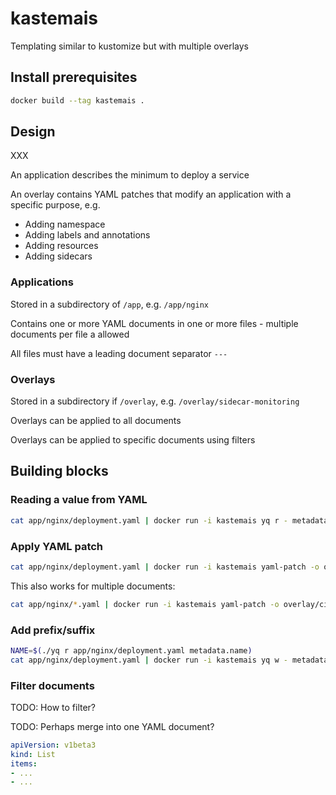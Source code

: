 # kastemais

Templating similar to kustomize but with multiple overlays

## Install prerequisites

```bash
docker build --tag kastemais .
```

## Design

XXX

An application describes the minimum to deploy a service

An overlay contains YAML patches that modify an application with a specific purpose, e.g.

- Adding namespace
- Adding labels and annotations
- Adding resources
- Adding sidecars

### Applications

Stored in a subdirectory of `/app`, e.g. `/app/nginx`

Contains one or more YAML documents in one or more files - multiple documents per file a allowed

All files must have a leading document separator `---`

### Overlays

Stored in a subdirectory if `/overlay`, e.g. `/overlay/sidecar-monitoring`

Overlays can be applied to all documents

Overlays can be applied to specific documents using filters

## Building blocks

### Reading a value from YAML

```bash
cat app/nginx/deployment.yaml | docker run -i kastemais yq r - metadata.name
```

### Apply YAML patch

```bash
cat app/nginx/deployment.yaml | docker run -i kastemais yaml-patch -o overlay/ci-annotations/patch-all.yaml
```

This also works for multiple documents:

```bash
cat app/nginx/*.yaml | docker run -i kastemais yaml-patch -o overlay/ci-annotations/patch-all.yaml
```

### Add prefix/suffix

```bash
NAME=$(./yq r app/nginx/deployment.yaml metadata.name)
cat app/nginx/deployment.yaml | docker run -i kastemais yq w - metadata.name ${NAME}-qa
```

### Filter documents

TODO: How to filter?

TODO: Perhaps merge into one YAML document?

```yaml
apiVersion: v1beta3                                                                              
kind: List                                                                                       
items:
- ...
- ...
```

